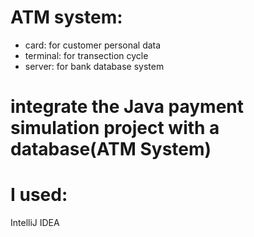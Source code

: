 # ATM system:
- card: for customer personal data
- terminal: for transection cycle
- server: for bank database system
# integrate the Java payment simulation project with a database(ATM System)

# I used:
IntelliJ IDEA 
